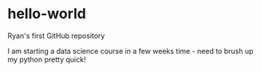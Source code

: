# hello-world
Ryan's first GitHub repository

I am starting a data science course in a few weeks time - need to brush up my python pretty quick!
